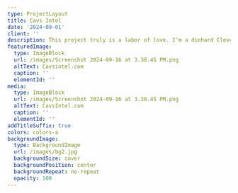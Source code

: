 ```yaml
---
type: ProjectLayout
title: Cavs Intel
date: '2024-09-01'
client: ''
description: This project truly is a labor of love. I'm a diehard Cleveland Cavaliers fan
featuredImage:
  type: ImageBlock
  url: /images/Screenshot 2024-09-16 at 3.38.45 PM.png
  altText: Cavsintel.com
  caption: ''
  elementId: ''
media:
  type: ImageBlock
  url: /images/Screenshot 2024-09-16 at 3.38.45 PM.png
  altText: CavsIntel.com
  caption: ''
  elementId: ''
addTitleSuffix: true
colors: colors-a
backgroundImage:
  type: BackgroundImage
  url: /images/bg2.jpg
  backgroundSize: cover
  backgroundPosition: center
  backgroundRepeat: no-repeat
  opacity: 100
---
```

